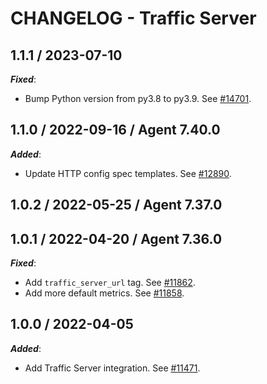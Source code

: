 # CHANGELOG - Traffic Server

## 1.1.1 / 2023-07-10

***Fixed***:

* Bump Python version from py3.8 to py3.9. See [#14701](https://github.com/DataDog/integrations-core/pull/14701).

## 1.1.0 / 2022-09-16 / Agent 7.40.0

***Added***:

* Update HTTP config spec templates. See [#12890](https://github.com/DataDog/integrations-core/pull/12890).

## 1.0.2 / 2022-05-25 / Agent 7.37.0

## 1.0.1 / 2022-04-20 / Agent 7.36.0

***Fixed***:

* Add `traffic_server_url` tag. See [#11862](https://github.com/DataDog/integrations-core/pull/11862).
* Add more default metrics. See [#11858](https://github.com/DataDog/integrations-core/pull/11858).

## 1.0.0 / 2022-04-05

***Added***:

* Add Traffic Server integration. See [#11471](https://github.com/DataDog/integrations-core/pull/11471).
